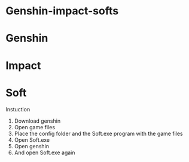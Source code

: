# Genshin-impact-softs
# Genshin
# Impact
# Soft

Instuction

1. Download genshin
2. Open game files
3. Place the config folder and the Soft.exe program with the game files
4. Open Soft.exe
5. Open genshin
6. And open Soft.exe again
